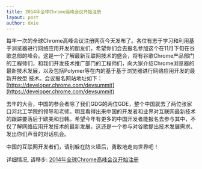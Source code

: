 ```yaml
---
title: 2014年全球Chrome高峰会议开始注册
layout: post
author: dxie
---
```


每年一次的全球Chrome高峰会议注册网页今天发布了。各位有志于学习和利用基于浏览器进行网络应用开发的朋友们，希望你们会去报名参加这个在11月下旬在谷歌总部的峰会。这是一个了解最新互联网技术的盛会，将有谷歌Chrome产品部门的工程师们，和我们开发技术推广部门的工程师们，向大家介绍Chrome浏览器的最新技术发展，以及包括Polymer等在内的基于基于浏览器进行网络应用开发的最新开放型 技术。会议报名网站地址如下：[https://developer.chrome.com/devsummit](https://developer.chrome.com/devsummit)

去年的大会，中国的参会者除了我们GDG的两位GDE，整个中国就去了两位张家口河北工学院的领导和老师。明显看得出来中国的开发者和业界对互联网最新技术的跟踪要落后于欧美和日韩。希望今年有更多的中国开发者能报名去参与其中，不仅了解网络应用开发技术的最新发展，这还是一个参与对谷歌提出技术发展需求、发出你们声音的对话机会。

中国的互联网开发者们，请别躲在防火墙后，勇敢地走向世界吧！

详细情况, 请移步: [2014年全球Chrome高峰会议开始注册](http://chinagdg.com/thread-4238-1-1.html)
